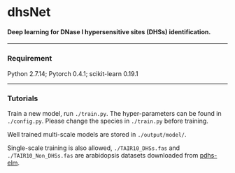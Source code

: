 # dhsNet

#### Deep learning for DNase I hypersensitive sites (DHSs) identification.

---------------------------------------------------------------------------------------------------
### Requirement

Python 2.7.14; Pytorch 0.4.1; scikit-learn 0.19.1

---------------------------------------------------------------------------------------------------
### Tutorials

Train a new model, run `./train.py`. The hyper-parameters can be found in `./config.py`. Please change the species in `./train.py` before training.

Well trained multi-scale models are stored in `./output/model/`. 

Single-scale training is also allowed, `./TAIR10_DHSs.fas` and `./TAIR10_Non_DHSs.fas` are arabidopsis datasets downloaded from [pdhs-elm](https://link.springer.com/article/10.1007%2Fs00438-018-1436-3).
